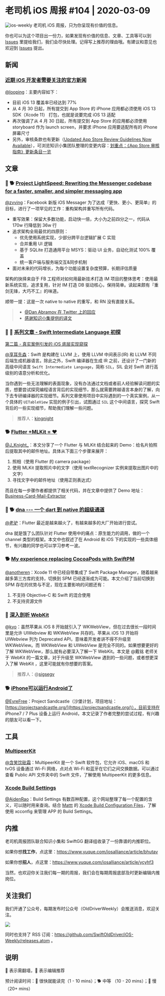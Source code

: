 # 老司机 iOS 周报 #104 | 2020-03-09

![ios-weekly](https://github.com/SwiftOldDriver/iOS-Weekly/blob/master/assets/ios-weekly.png?raw=true)
老司机 iOS 周报，只为你呈现有价值的信息。

你也可以为这个项目出一份力，如果发现有价值的信息、文章、工具等可以到 [Issues](https://github.com/SwiftOldDriver/iOS-Weekly/issues) 里提给我们，我们会尽快处理。记得写上推荐的理由哦。有建议和意见也欢迎到 [Issues](https://github.com/SwiftOldDriver/iOS-Weekly/issues) 提出。

## 新闻

### [近期 iOS 开发者需要关注的官方新闻](https://developer.apple.com/news/?id=03042020b)

[@looping](https://github.com/looping)：主要内容如下：
- 目前 iOS 13 覆盖率已经达到 77%
- 从 4 月 30 日起，所有提交到 App Store 的 iPhone 应用都必须使用 iOS 13 SDK（Xcode 11） 打包，也就是说要完成 iOS 13 适配
- 再次强调了从 4 月 30 日起，所有提交到 App Store 的应用都必须使用 storyboard 作为 launch screen，并要求 iPhone 应用要适配所有的 iPhone 屏幕尺寸
- 另外，审核条款也有更新（[Updated App Store Review Guidelines Now Available](https://developer.apple.com/news/?id=03042020a)），可浏览知识小集团队整理的变更内容：[划重点：《App Store 审核指南》更新条目一览](https://mp.weixin.qq.com/s/Tzt0jmVt2q7zpL7g8kpb5g)


## 文章

### 🌟 🐕 [Project LightSpeed: Rewriting the Messenger codebase for a faster, smaller, and simpler messaging app](https://engineering.fb.com/data-infrastructure/messenger/)
[@zvving](https://github.com/zvving)：Facebook 新版 iOS Messager 为了达成『更快、更小、更简单』的目标，进行了一项罕见的工作：重构架构并重写所有代码。

- 重写效果：保留大多数功能，启动快一倍，大小为之前四分之一，代码从 170w 行降低到 36w 行
- 追求架构全局最优的四原则：
    - 优先使用系统实现，少部分跨平台逻辑扩展 C 实现
    - 合并重用 UI 逻辑
    - 基于 SQLite 打造通用平台 MSYS：驱动 UI 业务，自动化测试 100% 覆盖
    - 统一客户端与服务端交互&同步机制
- 面对未来的代码增长，为每个功能设置复杂度预算，长期评估质量

架构的抉择来自于 FB 工程师对如何用最新技术打造 IM 项目的整体思考：使用最新系统实现，追求复用，针对 IM 打造 DB 驱动核心，保持简单。读起来颇有『重剑无锋，大巧不工』的味道。

顺带一提：这是一次 native to native 的重写，和 RN 没有直接关系。

> - [@Dan Abramov 在 Twitter 上的回应](https://twitter.com/dan_abramov/status/1234801507805138945)
> - [感谢知识小集提供的译文](https://mp.weixin.qq.com/s/kdezRmk_tgjUTsuCQcAqsw)

### 🌟 🐢 [系列文章 - Swift Intermediate Language 初探](https://mp.weixin.qq.com/s/UQksScr_LZ1n7wLAVjzEMg)

[第二篇 - 真实案例引发的 iOS 底层实现窥探](https://mp.weixin.qq.com/s/KHvWSsvKNxJq9IwAsZu4qw)

[@享耳先森](https://github.com/iblacksun)：Swift 是构建在 LLVM 上，使用 LLVM 中间表示(IR) 和 LLVM 不同后端生成机器语言。除此之外，Swift 编译器在生成 IR 之前，还设计了一门新的高级中间语言 `Swift Intermediate Language`，简称 `SIL`，SIL 会对 Swift 进行高级别的语意分析和优化。

当你遇到一些无法理解的表面现象，没有办法通过文档或者前人经验解读问题的实质，想要尝试探究编程语言背后的实现细节，那么就需要跨越语言本身的了解，向下去专研编译器的实现细节。系列文章使用项目中实际遇到的一个真实案例，从一个具体的 `UITableView` 实现的例子引出，试图通过 `SIL` 这个中间语言，探究 Swift 背后的一些实现细节，帮助我们理解一些问题。

> 推荐人：[kingnight](https://github.com/kingnight)


### 🐕 [Flutter +MLKit = ❤](https://medium.com/flutter-community/flutter-mlkit-8039ec66b6a)

[@J_Knight_](https://weibo.com/1929625262/profile?rightmod=1&wvr=6&mod=personinfo&is_all=1)：本文分享了一个 Flutter 与 MLKit 结合起来的 Demo：给名片拍照后提取其中的邮件地址。具体从下面三个步骤来展开：
1. 照相（使用 Flutter 的 camera package）
2. 使用 MLKit 提取照片中的文字（使用 textRecognizer 实例来提取出图片中的文字）
3. 寻找文字中的邮件地址（使用正则表达式）

而且在每一步骤作者都提供了相关代码，并在文章中提供了 Demo 地址：[Business-Card-Mail-Extractor](https://github.com/DaemonLoki/Business-Card-Mail-Extractor)

### 🌟 🐕 [dna --- 一个 dart 到 native 的超级通道](https://juejin.im/post/5e5f1d41518825495b29a05b)

[@老驴](https://www.weibo.com/6090610445)：Flutter 最近是越来越火了，有越来越多的大厂开始进行尝试。

dna 就是饿了么团队针对 Flutter 使用中的痛点：原生能力的调用，做的一个 channel 类型的框架。本文中也叙述了在 Android 和 iOS 下的实现的一些具体细节，有兴趣的同学也可以学习参考一波。

### 🐕 [My experience replacing CocoaPods with SwiftPM](https://www.jessesquires.com/blog/replacing-cocoapods-with-swiftpm)

[@anotheren](https://github.com/anotheren)：Xcode 11 中已经自带集成了 Swift Package Manager，随着越来越多第三方库的支持，切换到 SPM 已经逐渐成为可能。本文介绍了当前切换到 SPM 存在的优势与不足，现在主要影响的问题还有：
1. 不支持 Objective-C 和 Swift 的混合使用
2. 不支持资源文件

### 🐢 [深入剖析 WebKit](https://ming1016.github.io/2017/10/11/deeply-analyse-webkit/#more)

@[kyo](https://github.com/KyoLi)：虽然苹果从 iOS 8 开始就引入了 WKWebView，但在过去很长一段时间里是允许 UIWebview 和 WKWebView 共存的。苹果从 iOS 13 开始将 UIWebview 列为 Deprecated API，意味着开发者讲不得不升级至 WKWebView。而 WKWebView 和 UIWebView 是完全不同的。如果想要更好的了解 WKWebView，那么就有必要深入了解一下 WebKit。本文是 @戴铭 老师关于 WebKit 的一篇文章，对于升级至 WKWebView 遇到的一些问题，或者想更深入了解 WebKit ，这里可能就有你想要的答案。

> 推荐人：@[sigsegv](https://juejin.im/user/5a3123a26fb9a044fa19dc7b)

### 🐕 [iPhone可以运行Android了](https://mp.weixin.qq.com/s/hYjmPNxlX8P_BiEo4LveJQ)

[@EyreFree](https://github.com/EyreFree)：Project Sandcastle（沙堡计划，项目地址：[https://projectsandcastle.org/](https://projectsandcastle.org/)），目前支持在 iPhone7 / 7 Plus 设备上运行 Android，本文记录了作者完整的尝试过程，有兴趣的朋友可以看一下。

## 工具

### [MultipeerKit](https://github.com/insidegui/MultipeerKit)

[@含笑饮砒霜](https://weibo.com/chinafishnews/)：MultipeerKit 是一个 Swift 软件包，它允许 iOS、macOS 和 tvOS 设备通过 Wi-Fi 网络，点对点 Wi-Fi 和蓝牙在它们之间交换数据。可以通过查看 Public API 文件夹中的 Swift 文件，了解使用 MultipeerKit 的更多信息。

### [Xcode Build Settings](https://xcodebuildsettings.com/)
[@AidenRao](https://weibo.com/AidenRao)：Build Settings 有数百种配置，这个网站整理了每一个配置的含义，可以随时用来查询。结合 [Mattt](https://github.com/mattt) 的 [Xcode Build Configuration Files](https://nshipster.com/xcconfig/)，了解使用 xcconfig 来管理 APP 的 Build Settings。


## 内推

老司机周报团队联合知识小集和 SwiftGG 翻译组收录了一份靠谱的内推职位。

如果你想**找工作**，点这里：https://www.yuque.com/iosalliance/article/bhutav

如果你想**招人**，点这里：https://www.yuque.com/iosalliance/article/ycyhf3

当然，也欢迎你关注我们每一期的周报，我们会在每期周报底部及时更新编辑内推岗位。

## 关注我们

我们开通了公众号，每期发布时公众号（OldDriverWeekly）会推送消息，欢迎关注。

![](https://github.com/SwiftOldDriver/iOS-Weekly/blob/master/assets/qrcode_for_wechat.jpg?raw=true)

同时也支持了 RSS 订阅：https://github.com/SwiftOldDriver/iOS-Weekly/releases.atom 。

## 说明

🚧 表示需翻墙，🌟 表示编辑推荐

预计阅读时间：🐎 很快就能读完（1 - 10 mins）；🐕 中等 （10 - 20 mins）；🐢 慢（20+ mins）
